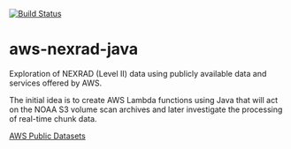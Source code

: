 [![Build Status](https://travis-ci.org/SuperEvenSteven/aws-nexrad-java.svg?branch=master)](https://travis-ci.org/SuperEvenSteven/aws-nexrad-java)

# aws-nexrad-java
Exploration of NEXRAD (Level II) data using publicly available data and services offered by AWS.

The initial idea is to create AWS Lambda functions using Java that will act on the NOAA S3 volume scan archives and later investigate the processing of real-time chunk data.

[AWS Public Datasets](https://aws.amazon.com/public-datasets/nexrad/)
